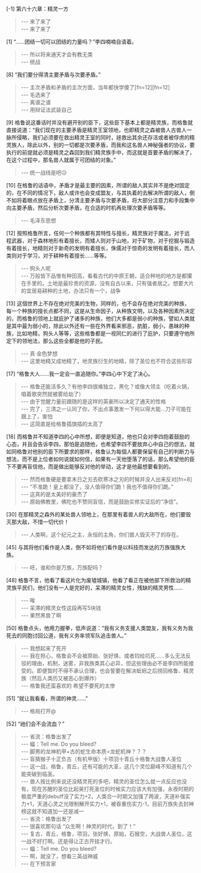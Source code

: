 
[-1] 第六十六章：精灵一方
>--- 来了来了<br>
>--- 来了来了<br>

[1] “……团结一切可以团结的力量吗？”李四喃喃自语着。
>--- 所以将来通天才会有教无类<br>
>--- 统战<br>

[8] “我们要分得清主要矛盾与次要矛盾。”
>--- 主次矛盾和矛盾的主次方面，当年都快学傻了[fn=12][fn=12]<br>
>--- 毛选来了<br>
>--- 离谱之谱<br>
>--- 用辩证法武装自己<br>

[9] 格鲁说这番话时并没有避开别的臣下，这些臣下基本上都是精灵族，而格鲁就直接说道：“我们现在的主要矛盾是精灵王室领地，也即精灵之森被兽人古兽人一脉所侵略，我们必须要在救出精灵王室的同时，拯救出其余还存活或者被俘虏的精灵族人，除此以外，别的一切都是次要矛盾，而我和这名兽人神秘强者的协议，要执行的前提就必须是精灵之森回到我们精灵族手中，而这就是首要矛盾的解决了，在这个过程中，那名兽人就属于可团结的对象。”
>--- 统一战线是吧😥<br>

[10] 在格鲁的话语中，矛盾才是最主要的因素，所谓的敌人其实并不是绝对固定的，在不同的情况下，敌人或许也会变成盟友，与其执着的去解决所谓的敌人，倒不如将着眼点放在矛盾上，分清主要矛盾与次要矛盾，将大部分注意力和手段集中向主要矛盾，然后分析次要矛盾，在合适的时机再处理次要矛盾等等。
>--- 毛泽东思想<br>

[12] 按照格鲁所言，任何一个种族都有其特性与擅长，精灵族对于魔法，对于远程武器，对于森林地形有着擅长，而矮人则对于山地，对于矿物，对于挖掘与锻造有着擅长，地精则对于新奇的发明有着擅长，侏儒对于惊奇的发明有着擅长，而人类则对于学习，对于耕种有着擅长……等等。
>--- 狗头人呢<br>
>--- 万般皆下品惟有种田高，看看古代的中原王朝，适合种地的地方是都攥在手里的。土地是最珍贵的资源，没有自古以来，只有强者居之。想要大片的宜居易耕种的土地，办法只有一个，战争<br>

[13] 这個世界上不存在绝对完美的生物，同样的，也不会存在绝对完美的种族，每一个种族的擅长点都不同，这是从生命因子，从种族文明，以及各种因素所决定的，而格鲁的领地上就庇护了诸多的种族，他们大多都是弱小的种族，譬如人类就是其中最为弱小的，除此以外还有一些在外界看来邪恶，肮脏，弱小，愚昧的种族，比如地精，狗头人等等，这些格鲁都是一视同仁的进行了庇护，只要遵守他所定下的领地法，那么这些全都是他的子民。
>--- 真·金色梦想<br>
>--- 这里地精又成地精了，地灵族衍生的地精，除了圣位也不符合这些形容<br>

[17] “格鲁大人……我一定会一直追随你。”李四心中下定了决心。
>--- 格鲁还能活多久？有他李四很难独立，黑化？或像大领主（吃着火锅，唱着歌突然就被雾给劫了）<br>
>--- 由于觉醒力量前跟随的是这样的英豪所以决定了通天的性格<br>
>--- 完了，三清之一认同了你，不出点事激发一下何以得大能…刀子可能在跟上了，害怕<br>
>--- 这简直是给格鲁插旗插的太高了<br>

[18] 而格鲁并不知道李四的心中所想，即便是知道，他也只会对李四抱着鼓励的心态，并且会告诉李四，那怕是追随他，也希望李四不要放弃心中自己的想法，就如同格鲁对他别的臣下所要求的那样，格鲁认为每個人都要保留有自己的判断力与想法，而不是上位者如何说就如何信，如果有一天他堕落了的话，那么希望他的臣下不要再盲信他，而是做出能够反对他的举动，这才是他最想要看到的。
>--- 然而格鲁硬是要拿末日之刃去砍寒冰之刃的时候并没人出来反对[fn=8]<br>
>--- “不准跪！皇上都没了，没人值得你们跪！我也不值得你们跪。”<br>
>--- 这真的是太美好的豪杰了<br>
>--- 原始佛教里，佛陀也不赞同盲信，而是鼓励实修实证后的“净信”。<br>

[30] 在那精灵之森外的某处兽人领地上，在那里有着兽人的大敌所在，他们要毁灭那大敌，不惜一切代价！
>--- 人类啊，这个纪元之主，永恒的主角，你们兽人毁灭不了的存在。<br>

[45] 与其将他们看作是人类，倒不如将他们看作是以科技而发达的万族强族大族。
>--- 呸，谁和你是万族，万族配吗？<br>

[48] 格鲁不言，他看了看这片化为废墟城镇，他看了看正在被他部下所救治的精灵族平民们，他们没有一人是完好的，呆滞的精灵女性，残缺的精灵男性……
>--- 唉<br>
>--- 呆滞的精灵女性这段再写5块钱<br>
>--- 果然黑兽了啊<br>

[50] 格鲁点头，他用力握拳，低声说道：“我有义务支援人类盟友，我有义务为我死去的同胞讨回公道，我有义务率领军队追击兽人。”
>--- 我想起来了死开<br>
>--- 我在担心，格鲁会不会被原始、张好焕、或者钧给坑死……多么无法反驳的理由，机制，迷雾，非我族类其心必异，但这些理由必不是李四所能接受的。即便暂时不得不承认合理，也会誓要在解决蚯蚓之后捞回格鲁、精灵族（然后人类历又被恶心到爆炸）<br>
>--- 格鲁我还蛮喜欢的 希望不要死的太惨<br>

[51] “就让我看看，所谓的神灵……”
>--- 格局打开@<br>

[52] “祂们会不会流血？”
>--- 省流：格鲁出发了<br>
>--- 蝠：Tell me. Do you bleed?<br>
>--- 脚男的龙神机甲+古的蛇生命本质=龙蛇机神？？？<br>
>--- 盲猜猴子十正负古（有机甲版）十项羽十青丘十格鲁大战鲁人圣位<br>
>--- 这一战，格鲁，青丘，还有可能的大圣，这几个灵位巅峰不知道有几个能突破到临圣。<br>
>--- 兽人按比例来说还没精灵死的多吧，精灵的圣位怎么就一点反应也没有，现在苏醒的圣位比起昊打死圣位的时候实力应该大有加强，永夜时期的极度严重的debuff没了实力+2，人类合一时期又加强了两波，天道补强实力+1，天道心灵之光限制解开实力+1，被昋重伤实力-1，目前万族失去封神榜这就不知道加一还是减一<br>
>--- 省流：格鲁出发了<br>
>--- 很喜欢那句话
“众生啊！神灵的时代，到了！”<br>
>--- 复古，青丘，格鲁，项羽，张好焕，原始，石猴空，大战兽人圣位，这一战不好打啊。还是得让正古开挂才行。<br>
>--- 蝠：Tell me. Do you bleed?<br>
>--- 啊，就没了，想看三英战神威<br>
>--- 在下预言家<br>
